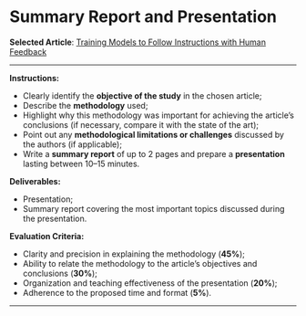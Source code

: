 # Summary Report and Presentation

**Selected Article**: [Training Models to Follow Instructions with Human Feedback](https://arxiv.org/pdf/2203.02155)

---

**Instructions:**

- Clearly identify the **objective of the study** in the chosen article;
- Describe the **methodology** used;
- Highlight why this methodology was important for achieving the article’s conclusions (if necessary, compare it with the state of the art);
- Point out any **methodological limitations or challenges** discussed by the authors (if applicable);
- Write a **summary report** of up to 2 pages and prepare a **presentation** lasting between 10–15 minutes.

**Deliverables:**

- Presentation;
- Summary report covering the most important topics discussed during the presentation.

**Evaluation Criteria:**

- Clarity and precision in explaining the methodology (**45%**);
- Ability to relate the methodology to the article’s objectives and conclusions (**30%**);
- Organization and teaching effectiveness of the presentation (**20%**);
- Adherence to the proposed time and format (**5%**).

---
